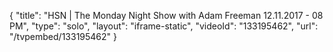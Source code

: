 {
    "title": "HSN | The Monday Night Show with Adam Freeman 12.11.2017 - 08 PM",
    "type": "solo",
    "layout": "iframe-static",
    "videoId": "133195462",
    "url": "\/tvpembed\/133195462"
}